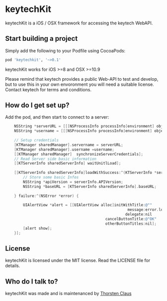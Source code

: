 # keytechKit

keytechKit is a iOS / OSX framework for accessing the keytech WebAPI. 

## Start building a project

Simply add the following to your Podfile using CocoaPods:
``` ruby
pod 'keytechkit', '~>0.1'
```

keytechKit works for iOS >=8 and OSX >=10.9

Please remind that keytech provides a public Web-API to test and develop, but to use this in your own envoronment you will need a suitable license. Contact keytech for terms and conditions.

## How do I get set up?

Add the pod, and then start to connect to a server: 

``` Objective-C
    NSString *serverURL = [[[NSProcessInfo processInfo]environment] objectForKey:@"APIURL"]; // Read from envorinment
    NSString *username = [[[NSProcessInfo processInfo]environment] objectForKey:@"APIUserName"];
    
    // Setup credentials
    [KTManager sharedManager].servername = serverURL;
    [KTManager sharedManager].username =username;
    [[KTManager sharedManager]  synchronizeServerCredentials];
    // Read Server side basic information
    [[KTServerInfo sharedServerInfo] waitUnitlLoad];
    
    [[KTServerInfo sharedServerInfo]loadWithSuccess:^(KTServerInfo *serverInfo) {
        // Store some basic Infos
        NSString *apiVersion = serverInfo.APIVersion;
        NSString *baseURL = [KTServerInfo sharedServerInfo].baseURL;
        
    } failure:^(NSError *error) {
        
        UIAlertView *alert = [[UIAlertView alloc]initWithTitle:@""
                                                       message:error.localizedDescription
                                                      delegate:nil
                                             cancelButtonTitle:@"OK"
                                             otherButtonTitles:nil];
        [alert show];
    }];
```


## License
keytechKit is licensed under the MIT license. Read the LICENSE file for details.

## Who do I talk to? ###

keytechKit was made and is maintenanced by [Thorsten Claus](https://twitter.com/vanchesa)
